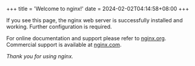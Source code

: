 +++
title = 'Welcome to nginx!'
date = 2024-02-02T04:14:58+08:00
+++

If you see this page, the nginx web server is successfully installed and working. Further configuration is required.

For online documentation and support please refer to [nginx.org](http://nginx.org/).  
Commercial support is available at [nginx.com](http://nginx.com/).

_Thank you for using nginx._